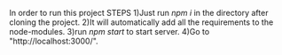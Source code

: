 In order to run this project 
STEPS
1)Just run *npm i* in the directory after cloning the project.
2)It will automatically add all the requirements to the node-modules.
3)run *npm start* to start server.
4)Go to "http://localhost:3000/".
